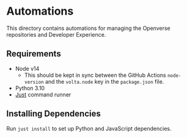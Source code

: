 # Automations

This directory contains automations for managing the Openverse repositories and
Developer Experience.

## Requirements

- Node v14
  - This should be kept in sync between the GitHub Actions `node-version` and
    the `volta.node` key in the `package.json` file.
- Python 3.10
- [Just](https://github.com/casey/just) command runner

## Installing Dependencies

Run `just install` to set up Python and JavaScript dependencies.
